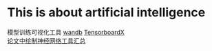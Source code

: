 # This is about artificial intelligence


模型训练可视化工具 [wandb](https://docs.wandb.ai/v/zh-hans/) [TensorboardX](https://blog.csdn.net/abc123mma/article/details/112794428)  
[论文中绘制神经网络工具汇总](https://blog.csdn.net/WZZ18191171661/article/details/87886588?depth_1-utm_source=distribute.pc_relevant.none-task&utm_source=distribute.pc_relevant.none-task)  

